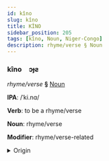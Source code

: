 ```yaml
---
id: kîno
slug: kîno
title: KÎNO
sidebar_position: 205
tags: [kîno, Noun, Niger-Congo]
description: rhyme/verse § Noun
---
```


### kîno&emsp;<span kind="abugida">ɔɟƨ</span>

*rhyme/verse* **§** [Noun](../../tags/Noun)

**IPA**: /ˈki.nɑ/

**Verb**: to be a rhyme/verse

**Noun**: rhyme/verse

**Modifier**: rhyme/verse-related

<details>
    <summary>Origin</summary>
    Swahili kina /ki.nɑ/<br/>
    <em>Niger-Congo Language Family</em>
</details>